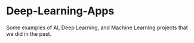 # Deep-Learning-Apps
Some examples of AI, Deep Learning, and Machine Learning projects that we did in the past.
